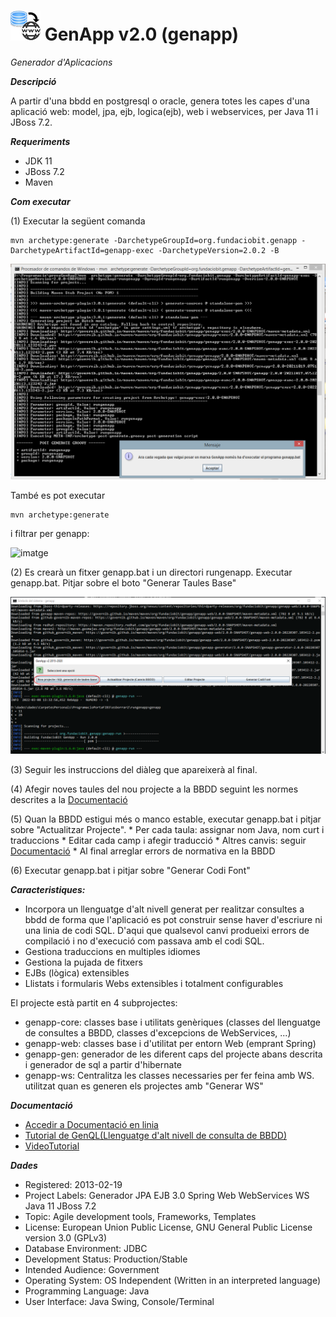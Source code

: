 # ![Logo](https://github.com/GovernIB/maven/blob/binaris/genapp/projectinfo_Attachments/icon.jpg) GenApp v2.0 (genapp)  
*Generador d'Aplicacions*

***Descripció***

A partir d'una bbdd en postgresql o oracle, genera totes les capes d'una aplicació web: model, jpa, ejb, logica(ejb), web i webservices, per Java 11 i JBoss 7.2.

***Requeriments***
* JDK 11
* JBoss 7.2
* Maven

***Com executar***
<!--
(0) Afegir al fitxer settings.xml ([HOME]/.m2/) la següent entrada dins <settings>\<profiles>:

```
<settings  ...>
  ...
	<profiles>
		<profile>
			<id>governib-maven-repos</id>
			<activation>
				<activeByDefault>true</activeByDefault>
			</activation>
			<repositories>
				<repository>
					<id>github-governib-maven-repos</id>
					<name>GitHub GovernIB Maven Repository</name>
					<url>https://governib.github.io/maven/maven/</url>
				</repository>
			</repositories>
		</profile>
	</profiles>
	<activeProfiles>
	        <activeProfile>governib-maven-repos</activeProfile>
	</activeProfiles>
  ...
</settings>
```
-->
(1) Executar la següent comanda

```
mvn archetype:generate -DarchetypeGroupId=org.fundaciobit.genapp -DarchetypeArtifactId=genapp-exec -DarchetypeVersion=2.0.2 -B

```
<!--  -Dpackage=rungenapp -DgroupId=rungenapp -DartifactId=rungenapp -Dversion=2.0.0-SNAPSHOT -->

![Exemple](https://github.com/GovernIB/maven/blob/binaris/genapp/images/comanda_rungenapp.png)

També es pot executar 
```
mvn archetype:generate
```
i filtrar per genapp:

![imatge](https://github.com/GovernIB/genapp/assets/17084256/d2bf304e-9c50-4a23-b720-e6c6ae3d74b7)


(2) Es crearà un fitxer genapp.bat i un directori rungenapp. Executar genapp.bat. Pitjar sobre el boto "Generar Taules Base"

![Exemple](https://github.com/GovernIB/maven/blob/binaris/genapp/images/comanda_genapp_v2.png)
	
(3) Seguir les instruccions del diàleg que apareixerà al final.
	
(4) Afegir noves taules del nou projecte a la BBDD seguint les normes descrites a la [Documentació](https://github.com/GovernIB/genapp/blob/genapp-2.0/doc/Manual_de_GenApp_v2.odt)
	
(5) Quan la BBDD estigui més o manco estable, executar genapp.bat i pitjar sobre "Actualitzar Projecte". 
           * Per cada taula: assignar nom Java, nom curt i traduccions
	   * Editar cada camp i afegir traducció
           * Altres canvis: seguir  [Documentació](https://github.com/GovernIB/genapp/blob/genapp-2.0/doc/Manual_de_GenApp_v2.odt)
	   * Al final arreglar errors de normativa en la BBDD
	
(6) Executar genapp.bat i pitjar sobre "Generar Codi Font"


***Caracteristiques:***
* Incorpora un llenguatge d'alt nivell generat per realitzar consultes a bbdd de forma que l'aplicació es pot construir sense haver d'escriure ni una linia de codi SQL. D'aqui que qualsevol canvi produeixi errors de compilació i no d'execució com passava amb el codi SQL.
* Gestiona traduccions en multiples idiomes
* Gestiona la pujada de fitxers
* EJBs (lògica) extensibles
* Llistats i formularis Webs extensibles i totalment configurables

El projecte està partit en 4 subprojectes:
* genapp-core: classes base i utilitats genèriques (classes del llenguatge de consultes a BBDD, classes d'excepcions de WebServices, ...)
* genapp-web: classes base i d'utilitat per entorn Web (emprant Spring)
* genapp-gen: generador de les diferent caps del projecte abans descrita i generador de sql a partir d'hibernate
* genapp-ws: Centralitza les classes necessaries per fer feina amb WS. utilitzat quan es generen els projectes amb "Generar WS"

***Documentació***

* [Accedir a Documentació en linia](https://github.com/GovernIB/genapp/tree/genapp-2.0/doc)
* [Tutorial de GenQL(Llenguatge d'alt nivell de consulta de BBDD)](https://otae.fundaciobit.org/genappsqltutorial/public/index.html)
* [VideoTutorial](https://governdigital.fundaciobit.org/genappvideotutorial/)

***Dades***

* Registered: 2013-02-19
* Project Labels: Generador  JPA  EJB 3.0  Spring  Web  WebServices  WS  Java 11  JBoss 7.2
* Topic: Agile development tools,  Frameworks,  Templates
* License:  European Union Public License, GNU General Public License version 3.0 (GPLv3)
* Database Environment: JDBC
* Development Status: Production/Stable
* Intended Audience:  Government
* Operating System:  OS Independent (Written in an interpreted language)
* Programming Language: Java
* User Interface: Java Swing, Console/Terminal
